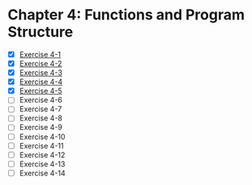 # Chapter 4: Functions and Program Structure

- [x] [Exercise 4-1](./ex.4.1.c)
- [x] [Exercise 4-2](./ex.4.2.c)
- [x] [Exercise 4-3](./ex.4.3.c)
- [x] [Exercise 4-4](./ex.4.4.c)
- [x] [Exercise 4-5](./ex.4.5.c)
- [ ] Exercise 4-6
- [ ] Exercise 4-7
- [ ] Exercise 4-8
- [ ] Exercise 4-9
- [ ] Exercise 4-10
- [ ] Exercise 4-11
- [ ] Exercise 4-12
- [ ] Exercise 4-13
- [ ] Exercise 4-14
